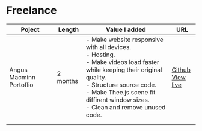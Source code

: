 # Freelance

| Poject  | Length  | Value I added  | URL  |
|---|---|---|---|
| Angus Macminn Portoflio  | 2 months | - Make website responsive with all devices. <br> - Hosting. <br> - Make videos load faster while keeping their original quality. <br> - Structure source code. <br> - Make Thee.js scene fit diffirent window sizes. <br> - Clean and remove unused code.   |  [Github](https://github.com/angusmacminn/angus_macminn_portfolio) <br> [View live](https://angusmacminn.com/) |
|   |   |   |  |
|   |   |   |   |
